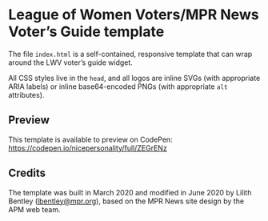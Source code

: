 # League of Women Voters/MPR News Voter’s Guide template

The file `index.html` is a self-contained, responsive template that can wrap around the LWV voter’s guide widget.

All CSS styles live in the `head`, and all logos are inline SVGs (with appropriate ARIA labels) or inline base64-encoded PNGs (with appropriate `alt` attributes).

## Preview

This template is available to preview on CodePen: https://codepen.io/nicepersonality/full/ZEGrENz

## Credits

The template was built in March 2020 and modified in June 2020 by Lilith Bentley (lbentley@mpr.org), based on the MPR News site design by the APM web team.